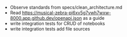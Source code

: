 - Observe standards from specs/clean_architecture.md
- Read 
https://musical-zebra-pj6xv5g7vwh7wxw-8000.app.github.dev/openapi.json as a guide
- write integration tests for CRUD of notebooks
- write integration tests add file sources
